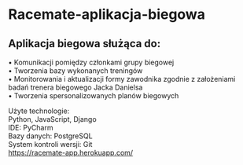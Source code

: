 # Racemate-aplikacja-biegowa

## Aplikacja biegowa służąca do:  
•	Komunikacji pomiędzy członkami grupy biegowej  
•	Tworzenia bazy wykonanych treningów  
•	Monitorowania i aktualizacji formy zawodnika zgodnie z założeniami badań trenera biegowego Jacka Danielsa  
•	Tworzenia spersonalizowanych planów biegowych  
  
Użyte technologie:  
Python, JavaScript, Django  
IDE: PyCharm  
Bazy danych: PostgreSQL  
System kontroli wersji: Git  
https://racemate-app.herokuapp.com/

